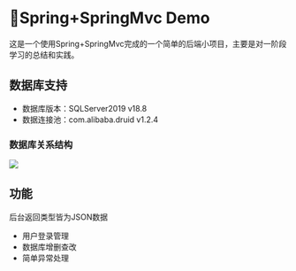 # :leaves:Spring+SpringMvc Demo

这是一个使用Spring+SpringMvc完成的一个简单的后端小项目，主要是对一阶段学习的总结和实践。

## 数据库支持

- 数据库版本：SQLServer2019 v18.8
- 数据连接池：com.alibaba.druid v1.2.4

### 数据库关系结构

![](https://i.loli.net/2021/03/06/UNPfvjZbqduOBJA.jpg)

## 功能

后台返回类型皆为JSON数据

- 用户登录管理
- 数据库增删查改
- 简单异常处理